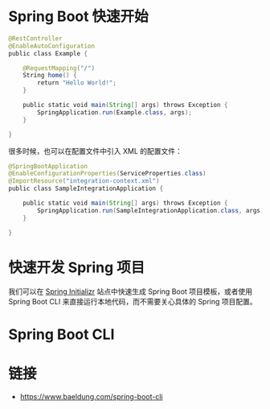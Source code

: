 # Spring Boot 快速开始

```java
@RestController
@EnableAutoConfiguration
public class Example {

    @RequestMapping("/")
    String home() {
        return "Hello World!";
    }

    public static void main(String[] args) throws Exception {
        SpringApplication.run(Example.class, args);
    }

}
```

很多时候，也可以在配置文件中引入 XML 的配置文件：

```java
@SpringBootApplication
@EnableConfigurationProperties(ServiceProperties.class)
@ImportResource("integration-context.xml")
public class SampleIntegrationApplication {

	public static void main(String[] args) throws Exception {
		SpringApplication.run(SampleIntegrationApplication.class, args);
	}

}
```

# 快速开发 Spring 项目

我们可以在 [Spring Initializr](https://start.spring.io/) 站点中快速生成 Spring Boot 项目模板，或者使用 Spring Boot CLI 来直接运行本地代码，而不需要关心具体的 Spring 项目配置。

# Spring Boot CLI

# 链接

- https://www.baeldung.com/spring-boot-cli
